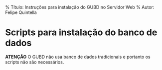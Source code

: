 % Título: Instruções para instalação do GUBD no Servidor Web
% Autor: Felipe Quintella

# Scripts para instalação do banco de dados

**ATENÇÃO** O GUBD não usa banco de dados tradicionais e portanto os scripts não são necessários.


